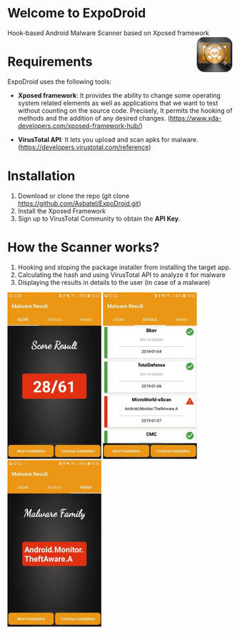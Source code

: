 # Welcome to ExpoDroid
Hook-based Android Malware Scanner based on Xposed framework <img src="https://github.com/Asbatel/ExpoDroid/blob/master/app/src/main/res/mipmap-mdpi/ic_launcher.png" width="80" align="right">

# Requirements

ExpoDroid uses the following tools:

   - **Xposed framework**: It provides the ability to change some operating system related elements as well as applications that we want to test without counting on the source code. Precisely, It permits the hooking of methods and the addition of any desired changes. (https://www.xda-developers.com/xposed-framework-hub/)
   
   - **VirusTotal API**: It lets you upload and scan apks for malware. (https://developers.virustotal.com/reference)

# Installation

   1. Download or clone the repo (git clone https://github.com/Asbatel/ExpoDroid.git)
   2. Install the Xposed Framework 
   3. Sign up to VirusTotal Community to obtain the **API Key**.
  
# How the Scanner works?

   1. Hooking and stoping the package installer from installing the target app.
   2. Calculating the hash and using VirusTotal API to analyze it for malware
   3. Displaying the results in details to the user (in case of a malware)

<p float="left">
  <img src="https://github.com/Asbatel/ExpoDroid/blob/master/Screenshots/malwarescore.jpg" width="210" />
  <img src="https://github.com/Asbatel/ExpoDroid/blob/master/Screenshots/malwarestats.jpg" width="210" /> 
  <img src="https://github.com/Asbatel/ExpoDroid/blob/master/Screenshots/malwarefamily.jpg" width="210" />
</p>
